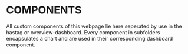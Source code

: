 # COMPONENTS

All custom components of this webpage lie here seperated by use in the hastag or overview-dashboard. Every component in subfolders encapsulates a chart and are used in their corresponding dashboard component.